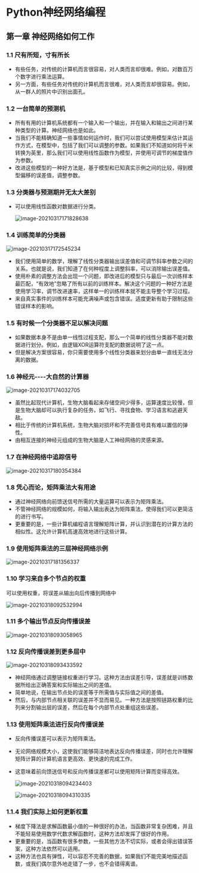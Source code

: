 # Python神经网络编程

## 第一章 神经网络如何工作

### 1.1 尺有所短，寸有所长

- 有些任务，对传统的计算机而言很容易，对人类而言却很难。例如，对数百万个数字进行乘法运算。
- 另一方面，有些任务对传统的计算机而言很难，对人类而言却很容易。例如，从一群人的照片中识别出面孔。

### 1.2 一台简单的预测机

- 所有有用的计算机系统都有一个输入和一个输出，并在输入和输出之间进行某种类型的计算。神经网络也是如此。
- 当我们不能精确知道一些事情如何运作时，我们可以尝试使用模型来估计其运作方式，在模型中，包括了我们可以调整的参数。如果我们不知道如何将千米转换为英里，那么我们可以使用线性函数作为模型，并使用可调节的梯度值作为参数。
- 改进这些模型的一种好方法是，基于模型和已知真实示例之间的比较，得到模型偏移的误差值，调整参数。

### 1.3 分类器与预测期并无太大差别

- 可以使用线性函数对数据进行分类。

  ![image-20210317171828638](Python神经网络编程.assets/image-20210317171828638.png)

### 1.4 训练简单的分类器

![image-20210317172545234](Python神经网络编程.assets/image-20210317172545234.png)

- 我们使用简单的数学，理解了线性分类器输出误差值和可调节斜率参数之间的关系。也就是说，我们知道了在何种程度上调整斜率，可以消除输出误差值。
- 使用朴素的调整方法会出现一个问题，即改进后的模型只与最后一次训练样本最匹配，“有效地”忽略了所有以前的训练样本。解决这个问题的一种好方法是使用学习率，调节改进速率，这样单一的训练样本就不能主导整个学习过程。
- 来自真实事件的训练样本可能充满噪声或包含错误。适度更新有助于限制这些错误样本的影响。

### 1.5 有时候一个分类器不足以解决问题

- 如果数据本身不是由单一线性过程支配，那么一个简单的线性分类器不能对数据进行划分。例如，由逻辑XOR运算符支配的数据说明了这一点。
- 但是解决方案很容易，你只需要使用多个线性分类器来划分由单一直线无法分离的数据。

### 1.6 神经元----大自然的计算器

![image-20210317174032705](Python神经网络编程.assets/image-20210317174032705.png)

- 虽然比起现代计算机，生物大脑看起来存储空间少得多，运算速度比较慢，但是生物大脑却可以执行复杂的任务，如飞行、寻找食物、学习语言和逃避天敌。
- 相比于传统的计算机系统，生物大脑对损坏和不完善信号具有难以置信的弹性。
- 由相互连接的神经元组成的生物大脑是人工神经网络的灵感来源。

### 1.7 在神经网络中追踪信号

![image-20210317180354384](Python神经网络编程.assets/image-20210317180354384.png)

### 1.8 凭心而论，矩阵乘法大有用途

- 通过神经网络向前馈送信号所需的大量运算可以表示为矩阵乘法。
- 不管神经网络的规模如何，将输入输出表达为矩阵乘法，使得我们可以更简洁的进行书写。
- 更重要的是，一些计算机编程语言理解矩阵计算，并认识到潜在的计算方法的相似性。这允许计算机高速高效地进行这些计算。

### 1.9 使用矩阵乘法的三层神经网络示例

![image-20210317181356337](Python神经网络编程.assets/image-20210317181356337.png)

### 1.10 学习来自多个节点的权重

可以使用权重，将误差从输出向后传播到网络中

![image-20210318092532994](Python神经网络编程.assets/image-20210318092532994.png)

### 1.11 多个输出节点反向传播误差

![image-20210318093058965](Python神经网络编程.assets/image-20210318093058965.png)

### 1.12 反向传播误差到更多层中

![image-20210318093433592](Python神经网络编程.assets/image-20210318093433592.png)

- 神经网络通过调整链接权重进行学习。这种方法由误差引导，误差就是训练数据所给出正确答案和实际输出之间的差值。
- 简单地说，在输出节点处的误差等于所需值与实际值之间的差值。
- 然后，与内部节点相关联的误差并不显而易见。一种方法是按照链路权重的比列来分割输出层的误差，然后在每个内部节点处重组这些误差。

### 1.13 使用矩阵乘法进行反向传播误差

- 反向传播误差可以表示为矩阵乘法。

- 无论网络规模大小，这使我们能够简洁地表达反向传播误差，同时也允许理解矩阵计算的计算机语言更高效、更快速的完成工作。

- 这意味着前向馈送信号和反向传播误差都可以使用矩阵计算而变得高效。

  ![image-20210318094234403](Python神经网络编程.assets/image-20210318094234403.png)

  ![image-20210318094310335](Python神经网络编程.assets/image-20210318094310335.png)

### 1.1.4 我们实际上如何更新权重

- 梯度下降法是求解函数最小值的一种很好的办法，当函数非常复杂困难，并且不能轻易使用数学代数求解函数时，这种方法却发挥了很好的作用。
- 更重要的是，当函数有很多参数，一些其他方法不切实际，或者会得出错误答案，这种方法依然可以适用。
- 这种方法也具有弹性，可以容忍不完善的数据，如果我们不能完美地描述函数，或我们偶尔意外地走错了一步，也不会错得离谱。